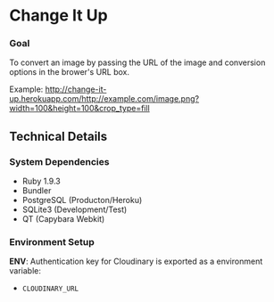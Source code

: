 # Change It Up


### Goal

To convert an image by passing the URL of the image and
conversion options in the brower's URL box.

Example:
http://change-it-up.herokuapp.com/http://example.com/image.png?width=100&height=100&crop_type=fill

## Technical Details

### System Dependencies

* Ruby 1.9.3
* Bundler
* PostgreSQL (Producton/Heroku)
* SQLite3 (Development/Test)
* QT (Capybara Webkit)

### Environment Setup

**ENV**: Authentication key for Cloudinary is exported as a environment variable:

* `CLOUDINARY_URL`
